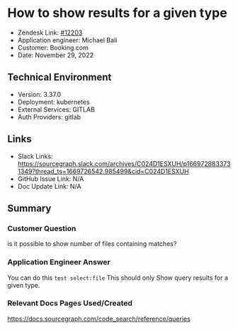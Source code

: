 
# How to show results for a given type <!-- Ticket Title  Hint: include keywords to make it searchable -->

- Zendesk Link: [#12203](https://sourcegraph.zendesk.com/agent/tickets/12203)
- Application engineer: Michael Bali
- Customer: Booking.com <!-- Redact if this contains personally identifying information -->
- Date: November 29, 2022

<!-- Data populated from integration, speak to Ben Gordon or Michael Bali if not working -->
<!-- During Internal team trial, fill missing data manually (we are waiting for all data to sync) -->

## Technical Environment
- Version: 3.37.0​
- Deployment: kubernetes
- External Services: GITLAB
- Auth Providers: gitlab


## Links
<!-- Data for application engineer manual entry -->
- Slack Links: https://sourcegraph.slack.com/archives/C024D1ESXUH/p1669728833731349?thread_ts=1669726542.985499&cid=C024D1ESXUH
- GitHub Issue Link: N/A
- Doc Update Link: N/A

## Summary
### Customer Question
is it possible to show number of files containing matches?
### Application Engineer Answer
You can do this `test select:file`
This should only Show query results for a given type.

### Relevant Docs Pages Used/Created
https://docs.sourcegraph.com/code_search/reference/queries
<!-- Once complete, upload a copy to https://github.com/sourcegraph/support-tools-internal/tree/main/resolved-tickets as a .md file -->
<!-- Name the file 12203.md -->
